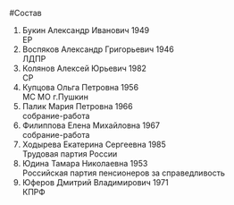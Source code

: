 #Состав
1. Букин Александр Иванович 1949   
    ЕР
2. Воспяков Александр Григорьевич 1946   
    ЛДПР
3. Колянов Алексей Юрьевич 1982   
    СР
4. Купцова Ольга Петровна 1956   
    МС МО г.Пушкин
5. Палик Мария Петровна 1966   
    собрание-работа
6. Филиппова Елена Михайловна 1967   
    собрание-работа
7. Ходырева Екатерина Сергеевна 1985   
    Трудовая партия России
8. Юдина Тамара Николаевна 1953   
    Российская партия пенсионеров за справедливость
9. Юферов Дмитрий Владимирович 1971   
    КПРФ
